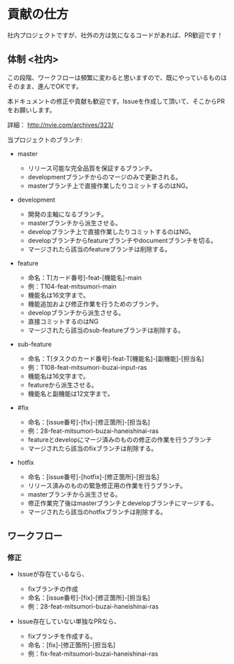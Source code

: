 # 貢献の仕方

社内プロジェクトですが、社外の方は気になるコードがあれば、PR歓迎です！

## 体制 <社内>

この段階、ワークフローは頻繁に変わると思いますので、既にやっているものはそのまま、進んでOKです。

本ドキュメントの修正や貢献も歓迎です。Issueを作成して頂いて、そこからPRをお願いします。

詳細： <http://nvie.com/archives/323/>

当プロジェクトのブランチ:

- master
  - リリース可能な完全品質を保証するブランチ。
  - developmentブランチからのマージのみで更新される。
  - masterブランチ上で直接作業したりコミットするのはNG。

- development
  - 開発の主軸になるブランチ。
  - masterブランチから派生させる。
  - developブランチ上で直接作業したりコミットするのはNG。
  - developブランチからfeatureブランチやdocumentブランチを切る。
  - マージされたら該当のfeatureブランチは削除する。

- feature
  - 命名：T[カード番号]-feat-[機能名]-main
  - 例：T104-feat-mitsumori-main
  - 機能名は16文字まで。
  - 機能追加および修正作業を行うためのブランチ。
  - developブランチから派生させる。
  - 直接コミットするのはNG
  - マージされたら該当のsub-featureブランチは削除する。

- sub-feature
  - 命名：T[タスクのカード番号]-feat-T[機能名]-[副機能]-[担当名]
  - 例：T108-feat-mitsumori-buzai-input-ras
  - 機能名は16文字まで。
  - featureから派生させる。
  - 機能名と副機能は12文字まで。

- #fix
  - 命名：[issue番号]-[fix]-[修正箇所]-[担当名]
  - 例：28-feat-mitsumori-buzai-haneishinai-ras
  - featureとdevelopにマージ済みのものの修正の作業を行うブランチ
  - マージされたら該当のfixブランチは削除する。

- hotfix
  - 命名：[issue番号]-[hotfix]-[修正箇所]-[担当名]
  - リリース済みのものの緊急修正用の作業を行うブランチ。
  - masterブランチから派生させる。
  - 修正作業完了後はmasterブランチとdevelopブランチにマージする。
  - マージされたら該当のhotfixブランチは削除する。

## ワークフロー

### 修正

- Issueが存在ているなら、
  - fixブランチの作成
  - 命名：[issue番号]-[fix]-[修正箇所]-[担当名]
  - 例：28-feat-mitsumori-buzai-haneishinai-ras

- Issue存在していない単独なPRなら、
  - fixブランチを作成する。
  - 命名：[fix]-[修正箇所]-[担当名]
  - 例：fix-feat-mitsumori-buzai-haneishinai-ras
